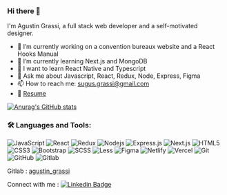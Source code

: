 ### Hi there 👋

I'm Agustin Grassi, a full stack web developer and a self-motivated designer.

- 🔭  I’m currently working on a convention bureaux website and a React Hooks Manual
- 🌱  I’m currently learning Next.js and MongoDB
- 🔮  I want to learn React Native and Typescript
- 💬  Ask me about Javascript, React, Redux, Node, Express, Figma
- 📫  How to reach me: sugus.grassi@gmail.com
- 📝  [Resume](https://sugusgrassi.s3-sa-east-1.amazonaws.com/cv/cv-ag-webdev.pdf)

[![Anurag's GitHub stats](https://github-readme-stats.vercel.app/api?username=sugusgrassi&theme=algolia&show_icons=true)](https://github.com/anuraghazra/github-readme-stats)


### 🛠️ Languages and Tools:

![JavaScript](https://img.shields.io/badge/-JavaScript-black?style=flat-square&logo=javascript)
![React](https://img.shields.io/badge/-React-black?style=flat-square&logo=react)
![Redux](https://img.shields.io/badge/-Redux-black?style=flat-square&logo=Redux)
![Nodejs](https://img.shields.io/badge/-Nodejs-black?style=flat-square&logo=Node.js)
![Express.js](https://img.shields.io/badge/-Express-black?style=flat-square&logo=expressjs)
![Next.js](https://img.shields.io/badge/-Next-black?style=flat-square&logo=Next.js)
![HTML5](https://img.shields.io/badge/-HTML5-black?style=flat-square&logo=html5&logoColor=white)
![CSS3](https://img.shields.io/badge/-CSS3-black?style=flat-square&logo=css3)
![Bootstrap](https://img.shields.io/badge/-Bootstrap-black?style=flat-square&logo=bootstrap)
![SCSS](https://img.shields.io/badge/-SCSS-black?style=flat-square&logo=SASS)
![Less](https://img.shields.io/badge/-Less-black?style=flat-square&logo=less)
![Figma](https://img.shields.io/badge/-Figma-black?style=flat-square&logo=figma)
![Netlify](https://img.shields.io/badge/-Netlify-black?style=flat-square&logo=netlify)
![Vercel](https://img.shields.io/badge/-Vercel-black?style=flat-square&logo=vercel)
![Git](https://img.shields.io/badge/-Git-black?style=flat-square&logo=git)
![GitHub](https://img.shields.io/badge/-GitHub-black?style=flat-square&logo=github)
![Gitlab](https://img.shields.io/badge/-Gitlab-black?style=flat-square&logo=gitlab)

Gitlab : [agustin_grassi](https://gitlab.com/sugus.grassi)

Connect with me : [![Linkedin Badge](https://img.shields.io/badge/-Agustin_Grassi-blue?style=flat-square&logo=Linkedin&logoColor=white&link=https://www.linkedin.com/in/aman-atg/)](https://www.linkedin.com/in/agustin-grassi/)
